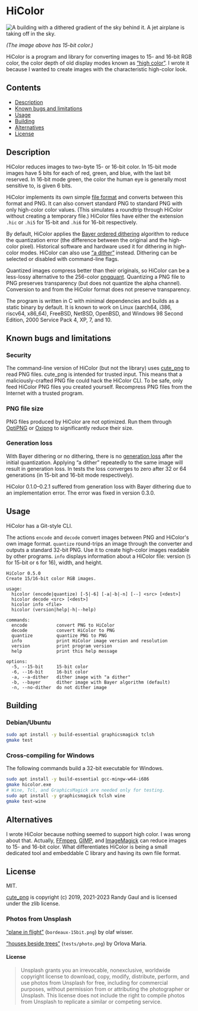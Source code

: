 # HiColor

![A building with a dithered gradient of the sky behind it.
A jet airplane is taking off in the sky.](bordeaux-15bit.png)

*(The image above has 15-bit color.)*

HiColor is a program and library for converting images to 15- and 16-bit RGB color,
the color depth of old display modes known as [&ldquo;high color&rdquo;](https://en.wikipedia.org/wiki/High_color).
I wrote it because I wanted to create images with the characteristic high-color look.

## Contents

- [Description](#description)
- [Known bugs and limitations](#known-bugs-and-limitations)
- [Usage](#usage)
- [Building](#building)
- [Alternatives](#alternatives)
- [License](#license)

## Description

HiColor reduces images to two-byte 15- or 16-bit color.
In 15-bit mode images have 5 bits for each of red, green, and blue, with the last bit reserved.
In 16-bit mode green, the color the human eye is generally most sensitive to, is given 6 bits.

HiColor implements its own simple [file format](format.md) and converts between this format and PNG.
It can also convert standard PNG to standard PNG with only high-color color values.
(This simulates a roundtrip through HiColor without creating a temporary file.)
HiColor files have either the extension `.hic` or `.hi5` for 15-bit and `.hi6` for 16-bit respectively.

By default,
HiColor applies the [Bayer ordered dithering](https://en.wikipedia.org/wiki/Ordered_dithering) algorithm
to reduce the quantization error
(the difference between the original and the high-color pixel).
Historical software and hardware used it for dithering in high-color modes.
HiColor can also use [&ldquo;a dither&rdquo;](https://pippin.gimp.org/a_dither/) instead.
Dithering can be selected or disabled with command-line flags.

Quantized images compress better than their originals,
so HiColor can be a less-lossy alternative to the 256-color [pngquant](https://pngquant.org/).
Quantizing a PNG file to PNG preserves transparency (but does not quantize the alpha channel).
Conversion to and from the HiColor format does not preserve transparency.

The program is written in C with minimal dependencies and builds as a static binary by default.
It is known to work on Linux (aarch64, i386, riscv64, x86_64), FreeBSD, NetBSD, OpenBSD, and Windows 98 Second Edition, 2000 Service Pack 4, XP, 7, and 10.

## Known bugs and limitations

### Security

The command-line version of HiColor (but not the library) uses [cute_png](https://github.com/RandyGaul/cute_headers) to read PNG files.
cute_png is intended for trusted input.
This means that a maliciously-crafted PNG file could hack the HiColor CLI.
To be safe, only feed HiColor PNG files you created yourself.
Recompress PNG files from the Internet with a trusted program.

### PNG file size

PNG files produced by HiColor are not optimized.
Run them through [OptiPNG](http://optipng.sourceforge.net/) or [Oxipng](https://github.com/shssoichiro/oxipng) to significantly reduce their size.

### Generation loss

With Bayer dithering or no dithering, there is no [generation loss](https://en.wikipedia.org/wiki/Generation_loss) after the initial quantization.
Applying &ldquo;a dither&rdquo; repeatedly to the same image will result in generation loss.
In tests the loss converges to zero after 32 or 64 generations
(in 15-bit and 16-bit mode respectively).

HiColor 0.1.0&ndash;0.2.1 suffered from generation loss with Bayer dithering due to an implementation error.
The error was fixed in version 0.3.0.

## Usage

HiColor has a Git-style CLI.

The actions `encode` and `decode` convert images between PNG and HiColor's own image format.
`quantize` round-trips an image through the converter and outputs a standard 32-bit PNG.
Use it to create high-color images readable by other programs.
`info` displays information about a HiColor file: version (`5` for 15-bit or `6` for 16), width, and height.

```none
HiColor 0.5.0
Create 15/16-bit color RGB images.

usage:
  hicolor (encode|quantize) [-5|-6] [-a|-b|-n] [--] <src> [<dest>]
  hicolor decode <src> [<dest>]
  hicolor info <file>
  hicolor (version|help|-h|--help)

commands:
  encode           convert PNG to HiColor
  decode           convert HiColor to PNG
  quantize         quantize PNG to PNG
  info             print HiColor image version and resolution
  version          print program version
  help             print this help message

options:
  -5, --15-bit     15-bit color
  -6, --16-bit     16-bit color
  -a, --a-dither   dither image with "a dither"
  -b, --bayer      dither image with Bayer algorithm (default)
  -n, --no-dither  do not dither image
```

## Building

### Debian/Ubuntu

```sh
sudo apt install -y build-essential graphicsmagick tclsh
gmake test
```

### Cross-compiling for Windows

The following commands build a 32-bit executable for Windows.

```sh
sudo apt install -y build-essential gcc-mingw-w64-i686
gmake hicolor.exe
# Wine, Tcl, and GraphicsMagick are needed only for testing.
sudo apt install -y graphicsmagick tclsh wine
gmake test-wine
```

## Alternatives

I wrote HiColor because nothing seemed to support high color.
I was wrong about that.
Actually,
[FFmpeg](https://www.madox.net/blog/2011/06/06/converting-tofrom-rgb565-in-ubuntu-using-ffmpeg/),
[GIMP](https://docs.gimp.org/2.10/en/gimp-filter-dither.html),
and
[ImageMagick](https://www.imagemagick.org/Usage/quantize/#16bit_colormap)
can reduce images to 15- and 16-bit color.
What differentiates HiColor is being a small dedicated tool and embeddable C library and having its own file format.

## License

MIT.

[cute_png](https://github.com/RandyGaul/cute_headers/) is copyright (c) 2019, 2021-2023 Randy Gaul and is licensed under the zlib license.

### Photos from Unsplash

[&ldquo;plane in flight&rdquo;](https://unsplash.com/photos/AwtncJT1qKs) (`bordeaux-15bit.png`) by olaf wisser.

[&ldquo;houses beside trees&rdquo;](https://unsplash.com/photos/PWBXQJ7PUkI) (`tests/photo.png`) by Orlova Maria.

#### License

> Unsplash grants you an irrevocable, nonexclusive, worldwide copyright license to download, copy, modify, distribute, perform, and use photos from Unsplash for free, including for commercial purposes, without permission from or attributing the photographer or Unsplash. This license does not include the right to compile photos from Unsplash to replicate a similar or competing service.
